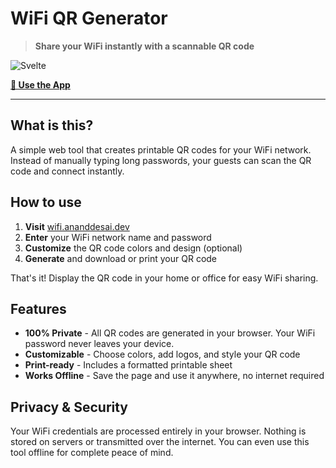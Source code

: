 # WiFi QR Generator

> **Share your WiFi instantly with a scannable QR code**

![Svelte](https://img.shields.io/badge/Svelte-FF3E00?style=flat&logo=svelte&logoColor=white)

**[🚀 Use the App](https://wifi.ananddesai.dev)**

---

## What is this?

A simple web tool that creates printable QR codes for your WiFi network. Instead of manually typing long passwords, your guests can scan the QR code and connect instantly.

## How to use

1. **Visit** [wifi.ananddesai.dev](https://wifi.ananddesai.dev)
2. **Enter** your WiFi network name and password
3. **Customize** the QR code colors and design (optional)
4. **Generate** and download or print your QR code

That's it! Display the QR code in your home or office for easy WiFi sharing.

## Features

- **100% Private** - All QR codes are generated in your browser. Your WiFi password never leaves your device.
- **Customizable** - Choose colors, add logos, and style your QR code
- **Print-ready** - Includes a formatted printable sheet
- **Works Offline** - Save the page and use it anywhere, no internet required

## Privacy & Security

Your WiFi credentials are processed entirely in your browser. Nothing is stored on servers or transmitted over the internet. You can even use this tool offline for complete peace of mind.
